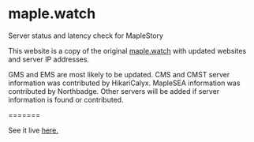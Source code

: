 # maple.watch
Server status and latency check for MapleStory

This website is a copy of the original [maple.watch](https://github.com/450/maple.watch) with updated websites and server IP addresses.

GMS and EMS are most likely to be updated.
CMS and CMST server information was contributed by HikariCalyx.
MapleSEA information was contributed by Northbadge.
Other servers will be added if server information is found or contributed.

=======

See it live [here.](https://waisz.github.io/maple.watch)
